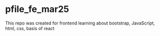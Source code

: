 # pfile_fe_mar25
This repo was created for frontend learning about bootstrap, JavaScript, html, css, basis of react  
